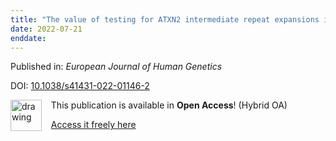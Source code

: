```yaml
---
title: "The value of testing for ATXN2 intermediate repeat expansions in routine clinical practice for amyotrophic lateral sclerosis"
date: 2022-07-21
enddate:
---
```


Published in: *European Journal of Human Genetics*

DOI: [10.1038/s41431-022-01146-2](https://doi.org/10.1038/s41431-022-01146-2)

<img src="https://upload.wikimedia.org/wikipedia/commons/thumb/7/77/Open_Access_logo_PLoS_transparent.svg/800px-Open_Access_logo_PLoS_transparent.svg.png" alt="drawing" width="50" align="left"/> &nbsp;&nbsp;&nbsp;This publication is available in **Open Access**! (Hybrid OA)

&nbsp;&nbsp;&nbsp;<a href="https://www.nature.com/articles/s41431-022-01146-2.pdf">Access it freely here</a>

